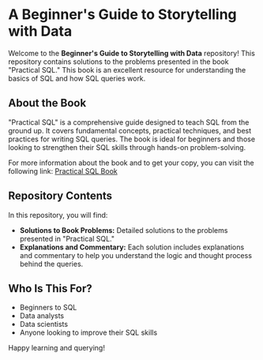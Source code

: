 # A Beginner's Guide to Storytelling with Data

Welcome to the **Beginner's Guide to Storytelling with Data** repository! This repository contains solutions to the problems presented in the book "Practical SQL." This book is an excellent resource for understanding the basics of SQL and how SQL queries work.

## About the Book

"Practical SQL" is a comprehensive guide designed to teach SQL from the ground up. It covers fundamental concepts, practical techniques, and best practices for writing SQL queries. The book is ideal for beginners and those looking to strengthen their SQL skills through hands-on problem-solving.

For more information about the book and to get your copy, you can visit the following link:
[Practical SQL Book](https://practicalsql.com/)

## Repository Contents

In this repository, you will find:
- **Solutions to Book Problems:** Detailed solutions to the problems presented in "Practical SQL."
- **Explanations and Commentary:** Each solution includes explanations and commentary to help you understand the logic and thought process behind the queries.

## Who Is This For?

- Beginners to SQL
- Data analysts
- Data scientists
- Anyone looking to improve their SQL skills

Happy learning and querying!
